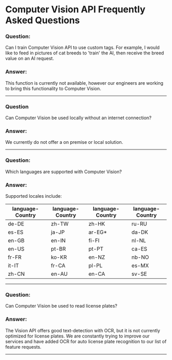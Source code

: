 <!-- 
NavPath: Computer Vision API
LinkLabel: Frequently Asked Questions
Url: Computer-Vision-API/FAQ
Weight: 50
-->

# Computer Vision API Frequently Asked Questions

### Question: 
Can I train Computer Vision API to use custom tags.  For example, I would like to feed in pictures of cat breeds to 'train' the AI, then receive the breed value on an AI request.
### Answer:
This function is currently not available, however our engineers are working to bring this functionality to Computer Vision.

-----

### Question
Can Computer Vision be used locally without an internet connection?
### Answer:
We currently do not offer a on premise or local solution.

-----

### Question: 
Which languages are supported with Computer Vision?
### Answer:
Supported locales include:

language-Country |language-Country | language-Country |language-Country 
---------|----------|--------|------------------
de-DE    |   zh-TW  | zh-HK  |    ru-RU 
es-ES    |   ja-JP  | ar-EG* |    da-DK 
en-GB    |   en-IN  | fi-FI  |    nl-NL 
en-US    |   pt-BR  | pt-PT  |    ca-ES
fr-FR    |   ko-KR  | en-NZ  |    nb-NO
it-IT    |   fr-CA  | pl-PL  |    es-MX
zh-CN    |   en-AU  | en-CA  |    sv-SE  

-----

### Question:
Can Computer Vision be used to read license plates?
### Answer:
The Vision API offers good text-detection with OCR, but it is not currently optimized for license plates. We are constantly trying to improve our services and have added OCR for auto license plate recognition to our list of feature requests.

-----
